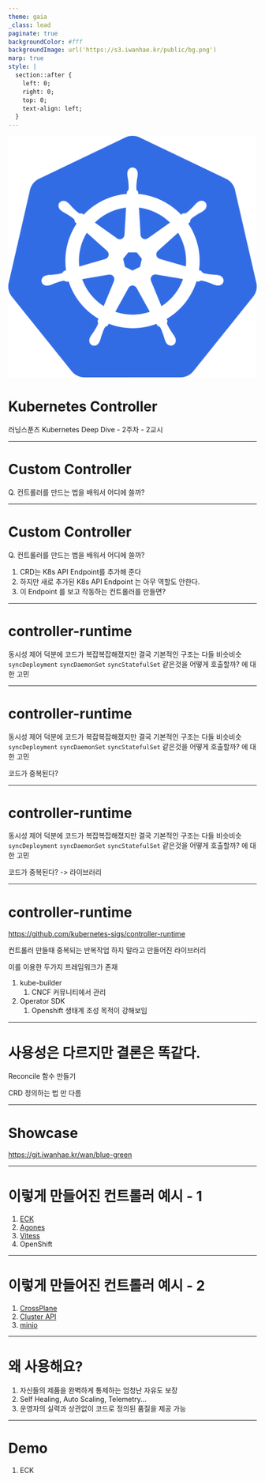 ```yaml
---
theme: gaia
_class: lead
paginate: true
backgroundColor: #fff
backgroundImage: url('https://s3.iwanhae.kr/public/bg.png')
marp: true
style: |
  section::after {
    left: 0;
    right: 0;
    top: 0;
    text-align: left;
  }
---
```


![bg left:40% 80%](https://raw.githubusercontent.com/kubernetes/kubernetes/master/logo/logo.svg)

# **Kubernetes Controller**

러닝스푼즈
Kubernetes Deep Dive - 2주차 - 2교시

---

# Custom Controller

Q. 컨트롤러를 만드는 법을 배워서 어디에 쓸까?

---

# Custom Controller

Q. 컨트롤러를 만드는 법을 배워서 어디에 쓸까?

1. CRD는 K8s API Endpoint를 추가해 준다
2. 하지만 새로 추가된 K8s API Endpoint 는 아무 역할도 안한다.
3. 이 Endpoint 를 보고 작동하는 컨트롤러를 만들면?

---

# controller-runtime

동시성 제어 덕분에 코드가 복잡복잡해졌지만 결국 기본적인 구조는 다들 비슷비슷
`syncDeployment` `syncDaemonSet` `syncStatefulSet` 같은것을 어떻게 호출할까? 에 대한 고민

---

# controller-runtime

동시성 제어 덕분에 코드가 복잡복잡해졌지만 결국 기본적인 구조는 다들 비슷비슷
`syncDeployment` `syncDaemonSet` `syncStatefulSet` 같은것을 어떻게 호출할까? 에 대한 고민

코드가 중복된다?

---

# controller-runtime

동시성 제어 덕분에 코드가 복잡복잡해졌지만 결국 기본적인 구조는 다들 비슷비슷
`syncDeployment` `syncDaemonSet` `syncStatefulSet` 같은것을 어떻게 호출할까? 에 대한 고민

코드가 중복된다?
-> 라이브러리

---

# controller-runtime

https://github.com/kubernetes-sigs/controller-runtime

컨트롤러 만들때 중복되는 반복작업 하지 말라고 만들어진 라이브러리

이를 이용한 두가지 프레임워크가 존재

1. kube-builder
   1. CNCF 커뮤니티에서 관리
2. Operator SDK
   1. Openshift 생태계 조성 목적이 강해보임

---

# 사용성은 다르지만 결론은 똑같다.

Reconcile 함수 만들기

CRD 정의하는 법 만 다름

---

# Showcase

https://git.iwanhae.kr/wan/blue-green

---

# 이렇게 만들어진 컨트롤러 예시 - 1

1. [ECK](https://www.elastic.co/guide/en/cloud-on-k8s/current/k8s-quickstart.html)
2. [Agones](https://agones.dev/site/)
3. [Vitess](https://github.com/planetscale/vitess-operator/blob/main/docs/api.md)
4. OpenShift

---

# 이렇게 만들어진 컨트롤러 예시 - 2

1. [CrossPlane](https://www.crossplane.io/)
2. [Cluster API](https://cluster-api.sigs.k8s.io/)
3. [minio](https://min.io/)

---

# 왜 사용해요?

1. 자신들의 제품을 완벽하게 통제하는 엄청난 자유도 보장
2. Self Healing, Auto Scaling, Telemetry...
3. 운영자의 실력과 상관없이 코드로 정의된 품질을 제공 가능

---

# Demo

1. ECK
